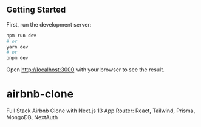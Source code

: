 ## Getting Started

First, run the development server:

```bash
npm run dev
# or
yarn dev
# or
pnpm dev
```

Open [http://localhost:3000](http://localhost:3000) with your browser to see the result.

# airbnb-clone

Full Stack Airbnb Clone with Next.js 13 App Router: React, Tailwind, Prisma, MongoDB, NextAuth
